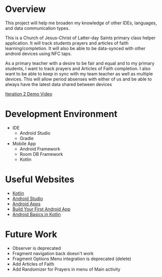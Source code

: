 # Overview

This project will help me broaden my knowledge of other IDEs, languages, and data communication types.

This is a Church of Jesus-Christ of Latter-day Saints primary class helper application. It will track students prayers and articles of faith learning/completion. It will also be able to be data-synced with other android devices using NFC taps.

As a primary teacher with a desire to be fair and equal and to my primary students, I want to track prayers and Articles of Faith completion. I also want to be able to keep in sync with my team teacher as well as multiple devices. This will allow period absenses with either of us and be able to always have the latest data shared between devices

[Iteration 2 Demo Video](https://youtu.be/bvSoH-8kwGY)

# Development Environment

* IDE
  * Android Studio 
  * Gradle
* Mobile App
  * Android Framework
  * Room DB Framework
  * Kotlin

# Useful Websites

* [Kotlin](https://kotlinlang.org/docs/getting-started.html)
* [Android Studio](https://developer.android.com/studio)
* [Android Apps](https://en.wikipedia.org/wiki/Android_software_development)
* [Build Your First Android App](https://developer.android.com/training/basics/firstapp)
* [Android Basics in Kotlin](https://developer.android.com/courses/android-basics-kotlin/course)

# Future Work

* Observer is deprecated
* Fragment navigation back doesn't work
* Fragment Options Menu integration is deprecated (delete)
* Add Articles of Faith
* Add Randomizer for Prayers in menu of Main activity